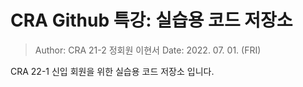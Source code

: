 # CRA Github 특강: 실습용 코드 저장소

> Author: CRA 21-2 정회원 이현서
> Date: 2022. 07. 01. (FRI)

CRA 22-1 신입 회원을 위한 실습용 코드 저장소 입니다.